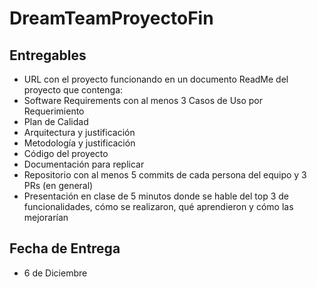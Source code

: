 # DreamTeamProyectoFin

## Entregables 
- URL con el proyecto funcionando en un documento ReadMe del proyecto que contenga: 
- Software Requirements con al menos 3 Casos de Uso por Requerimiento 
- Plan de Calidad
- Arquitectura y justificación 
- Metodología y justificación 
- Código del proyecto 
- Documentación para replicar 
- Repositorio con al menos 5 commits de cada persona del equipo y 3 PRs (en general) 
- Presentación en clase de 5 minutos donde se hable del top 3 de funcionalidades, cómo se realizaron, qué aprendieron y cómo las mejorarían 

## Fecha de Entrega
- 6 de Diciembre

